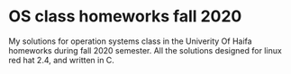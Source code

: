 # OS class homeworks fall 2020
My solutions for operation systems class in the Univerity Of Haifa homeworks during fall 2020 semester.
All the solutions designed for linux red hat 2.4, and written in C.
